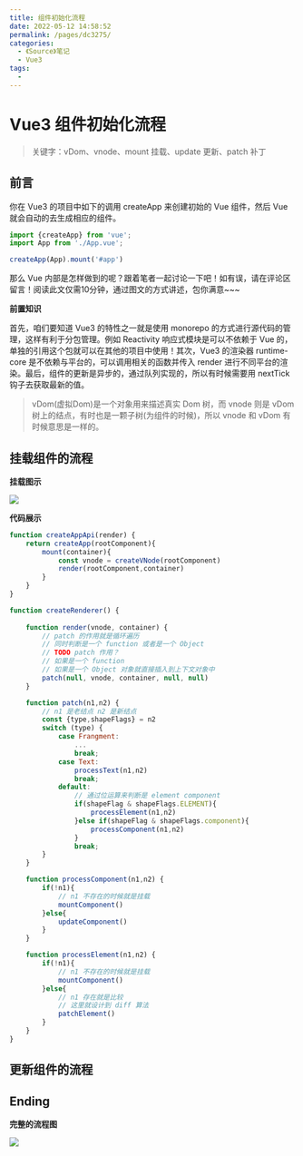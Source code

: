```yaml
---
title: 组件初始化流程
date: 2022-05-12 14:58:52
permalink: /pages/dc3275/
categories:
  - 《Source》笔记
  - Vue3
tags:
  - 
---
```


# Vue3 组件初始化流程

> 关键字：vDom、vnode、mount 挂载、update 更新、patch 补丁

## 前言

你在 Vue3 的项目中如下的调用 createApp 来创建初始的 Vue 组件，然后 Vue 就会自动的去生成相应的组件。

```ts
import {createApp} from 'vue';
import App from './App.vue';

createApp(App).mount('#app')
```

那么 Vue 内部是怎样做到的呢？跟着笔者一起讨论一下吧！如有误，请在评论区留言！阅读此文仅需10分钟，通过图文的方式讲述，包你满意~~~

**前置知识**

首先，咱们要知道 Vue3 的特性之一就是使用 monorepo 的方式进行源代码的管理，这样有利于分包管理。例如 Reactivity 响应式模块是可以不依赖于 Vue 的，单独的引用这个包就可以在其他的项目中使用！其次，Vue3 的渲染器 runtime-core 是不依赖与平台的，可以调用相关的函数并传入 render 进行不同平台的渲染。最后，组件的更新是异步的，通过队列实现的，所以有时候需要用 nextTick 钩子去获取最新的值。 

> vDom(虚拟Dom)是一个对象用来描述真实 Dom 树，而 vnode 则是 vDom 树上的结点，有时也是一颗子树(为组件的时候)，所以 vnode 和 vDom 有时候意思是一样的。

## 挂载组件的流程

**挂载图示**

![](http://66.152.176.25:8000/home/images/artical/组件的挂载流程.png)

**代码展示**

```js
function createAppApi(render) {
    return createApp(rootComponent){
        mount(container){
            const vnode = createVNode(rootComponent)
            render(rootComponent,container)
        }
    }
}
```

```js
function createRenderer() {
    
    function render(vnode, container) {
        // patch 的作用就是循环遍历
        // 同时判断是一个 function 或者是一个 Object
        // TODO patch 作用？
        // 如果是一个 function 
        // 如果是一个 Object 对象就直接插入到上下文对象中
        patch(null, vnode, container, null, null)
    }

    function patch(n1,n2) {
        // n1 是老结点 n2 是新结点
        const {type,shapeFlags} = n2
        switch (type) {
            case Frangment:
                ...
                break;
            case Text:
                processText(n1,n2)
                break;
            default:
                // 通过位运算来判断是 element component
                if(shapeFlag & shapeFlags.ELEMENT){
                    processElement(n1,n2)
                }else if(shapeFlag & shapeFlags.component){
                    processComponent(n1,n2)
                }
                break;
        }
    }

    function processComponent(n1,n2) {
        if(!n1){
            // n1 不存在的时候就是挂载
            mountComponent()
        }else{
            updateComponent()
        }
    }

    function processElement(n1,n2) {
        if(!n1){
            // n1 不存在的时候就是挂载
            mountComponent()
        }else{
            // n1 存在就是比较
            // 这里就设计到 diff 算法
            patchElement()
        }
    }
}
```

## 更新组件的流程

## Ending

**完整的流程图**

![](http://66.152.176.25:8000/home/images/artical/Vue3组件初始化与更新流程.png)
